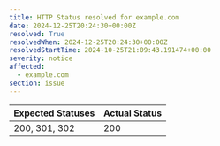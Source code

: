 ```yaml
---
title: HTTP Status resolved for example.com
date: 2024-12-25T20:24:30+00:00Z
resolved: True
resolvedWhen: 2024-12-25T20:24:30+00:00Z
resolvedStartTime: 2024-10-25T21:09:43.191474+00:00
severity: notice
affected:
  - example.com
section: issue
---
```


| Expected Statuses | Actual Status  |
|-------------------|----------------|
| 200, 301, 302 | 200 |
